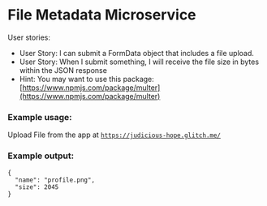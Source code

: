 File Metadata Microservice
=========================

User stories:
* User Story: I can submit a FormData object that includes a file upload.
* User Story: When I submit something, I will receive the file size in bytes within the JSON response
* Hint: You may want to use this package: [https://www.npmjs.com/package/multer](https://www.npmjs.com/package/multer)

### Example usage:

Upload File from the app at [`https://judicious-hope.glitch.me/`](https://judicious-hope.glitch.me/)

### Example output:
```
{
  "name": "profile.png",
  "size": 2045
}
```
